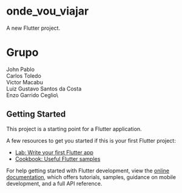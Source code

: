 # onde_vou_viajar

A new Flutter project.

# Grupo

John Pablo\
Carlos Toledo\
Victor Macabu\
Luiz Gustavo Santos da Costa\
Enzo Garrido Ceglio\

## Getting Started

This project is a starting point for a Flutter application.

A few resources to get you started if this is your first Flutter project:

- [Lab: Write your first Flutter app](https://docs.flutter.dev/get-started/codelab)
- [Cookbook: Useful Flutter samples](https://docs.flutter.dev/cookbook)

For help getting started with Flutter development, view the
[online documentation](https://docs.flutter.dev/), which offers tutorials,
samples, guidance on mobile development, and a full API reference.
